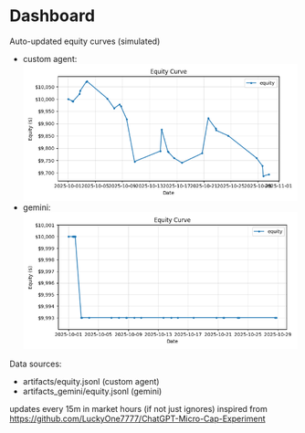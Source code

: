 # Dashboard

Auto-updated equity curves (simulated)

- custom agent: ![Equity Curve](artifacts/equity.png?v=ea08b6a)
- gemini: ![Equity Curve (Gemini)](artifacts_gemini/equity.png?v=ea08b6a)

Data sources:
- artifacts/equity.jsonl (custom agent)
- artifacts_gemini/equity.jsonl (gemini)

updates every 15m in market hours (if not just ignores)
inspired from https://github.com/LuckyOne7777/ChatGPT-Micro-Cap-Experiment